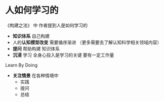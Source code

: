# 人如何学习的

《构建之法》 中 作者提到人是如何学习的

- **知识体系** 自己构建
- 人的**认知模型改变** 需要循序渐进 （更多需要去了解认知科学相关领域内容）
- **提问** 帮助构建 知识体系
- **沉浸** 学习 全身心投入是学习的关键 要有一定工作量

Learn By Doing

- **关注情景** 在各种情境中 
	+ 实践
	+ 提问
	+ 总结
